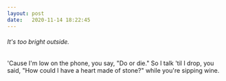 ```yaml
---
layout: post
date:   2020-11-14 18:22:45
---
```


###### It's too bright outside. 

'Cause I'm low on the phone, you say, "Do or die."
So I talk 'til I drop, you said, "How could I
have a heart made of stone?" while you're sipping wine.